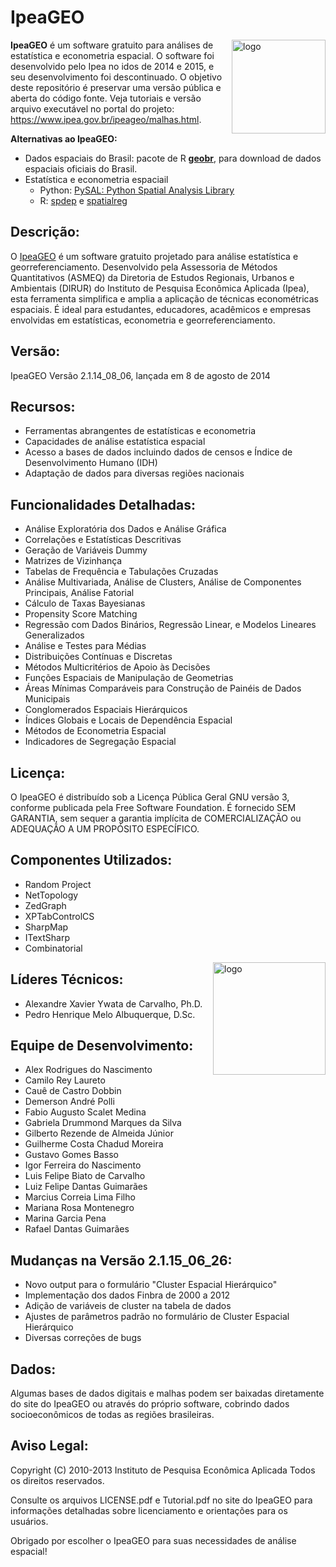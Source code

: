 # IpeaGEO
<img align="right" src="https://github.com/ipeadata-lab/IpeaGeo/blob/main/IpeaGEO/images/Icones_PNG/Ipea%20geo_principal.png?raw=true" alt="logo" width="150"> 

**IpeaGEO** é um software gratuito para análises de estatística e econometria espacial. O software foi desenvolvido pelo Ipea no idos de 2014 e 2015, e seu desenvolvimento foi descontinuado. O objetivo deste repositório é preservar uma versão pública e aberta do código fonte. Veja tutoriais e versão arquivo executável no portal do projeto: https://www.ipea.gov.br/ipeageo/malhas.html.

**Alternativas ao IpeaGEO:**
- Dados espaciais do Brasil: pacote de R [**geobr**](https://ipeagit.github.io/geobr/), para download de dados espaciais oficiais do Brasil.
- Estatística e econometria espaciail
    - Python: [PySAL: Python Spatial Analysis Library](https://pysal.org/pysal/)
    - R: [spdep](https://r-spatial.github.io/spdep/) e [spatialreg](https://r-spatial.github.io/spatialreg/)

## Descrição:
O [IpeaGEO](https://www.ipea.gov.br/ipeageo/) é um software gratuito projetado para análise estatística e georreferenciamento. Desenvolvido pela Assessoria de Métodos Quantitativos (ASMEQ) da Diretoria de Estudos Regionais, Urbanos e Ambientais (DIRUR) do Instituto de Pesquisa Econômica Aplicada (Ipea), esta ferramenta simplifica e amplia a aplicação de técnicas econométricas espaciais. É ideal para estudantes, educadores, acadêmicos e empresas envolvidas em estatísticas, econometria e georreferenciamento.

## Versão:
IpeaGEO Versão 2.1.14_08_06, lançada em 8 de agosto de 2014

## Recursos:
- Ferramentas abrangentes de estatísticas e econometria
- Capacidades de análise estatística espacial
- Acesso a bases de dados incluindo dados de censos e Índice de Desenvolvimento Humano (IDH)
- Adaptação de dados para diversas regiões nacionais

## Funcionalidades Detalhadas:
- Análise Exploratória dos Dados e Análise Gráfica
- Correlações e Estatísticas Descritivas
- Geração de Variáveis Dummy 
- Matrizes de Vizinhança
- Tabelas de Frequência e Tabulações Cruzadas
- Análise Multivariada, Análise de Clusters, Análise de Componentes Principais, Análise Fatorial
- Cálculo de Taxas Bayesianas 
- Propensity Score Matching
- Regressão com Dados Binários, Regressão Linear, e Modelos Lineares Generalizados
- Análise e Testes para Médias
- Distribuições Contínuas e Discretas
- Métodos Multicritérios de Apoio às Decisões
- Funções Espaciais de Manipulação de Geometrias 
- Áreas Mínimas Comparáveis para Construção de Painéis de Dados Municipais
- Conglomerados Espaciais Hierárquicos 
- Índices Globais e Locais de Dependência Espacial
- Métodos de Econometria Espacial
- Indicadores de Segregação Espacial

## Licença:
O IpeaGEO é distribuído sob a Licença Pública Geral GNU versão 3, conforme publicada pela Free Software Foundation. É fornecido SEM GARANTIA, sem sequer a garantia implícita de COMERCIALIZAÇÃO ou ADEQUAÇÃO A UM PROPÓSITO ESPECÍFICO.

## Componentes Utilizados:
- Random Project
- NetTopology
- ZedGraph
- XPTabControlCS
- SharpMap
- ITextSharp
- Combinatorial
<img align="right" src="https://github.com/ipeadata-lab/IpeaGeo/blob/main/IpeaGEO/images/Icones_PNG/logo_ipea_GEO_v_2_0.png?raw=true" alt="logo" width="180"> 

## Líderes Técnicos:
- Alexandre Xavier Ywata de Carvalho, Ph.D.
- Pedro Henrique Melo Albuquerque, D.Sc.

## Equipe de Desenvolvimento:
- Alex Rodrigues do Nascimento
- Camilo Rey Laureto
- Cauê de Castro Dobbin
- Demerson André Polli
- Fabio Augusto Scalet Medina
- Gabriela Drummond Marques da Silva
- Gilberto Rezende de Almeida Júnior
- Guilherme Costa Chadud Moreira
- Gustavo Gomes Basso
- Igor Ferreira do Nascimento
- Luis Felipe Biato de Carvalho
- Luiz Felipe Dantas Guimarães
- Marcius Correia Lima Filho
- Mariana Rosa Montenegro
- Marina Garcia Pena
- Rafael Dantas Guimarães

## Mudanças na Versão 2.1.15_06_26:
- Novo output para o formulário "Cluster Espacial Hierárquico"
- Implementação dos dados Finbra de 2000 a 2012
- Adição de variáveis de cluster na tabela de dados
- Ajustes de parâmetros padrão no formulário de Cluster Espacial Hierárquico
- Diversas correções de bugs

## Dados:
Algumas bases de dados digitais e malhas podem ser baixadas diretamente do site do IpeaGEO ou através do próprio software, cobrindo dados socioeconômicos de todas as regiões brasileiras.

## Aviso Legal:
Copyright (C) 2010-2013 Instituto de Pesquisa Econômica Aplicada
Todos os direitos reservados.

Consulte os arquivos LICENSE.pdf e Tutorial.pdf no site do IpeaGEO para informações detalhadas sobre licenciamento e orientações para os usuários.

Obrigado por escolher o IpeaGEO para suas necessidades de análise espacial!

